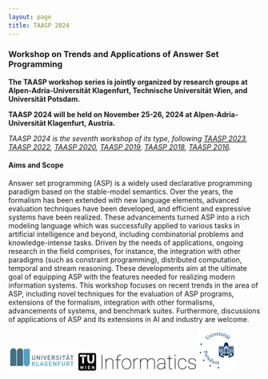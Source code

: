 ```yaml
---
layout: page
title: TAASP 2024
---
```


### Workshop on Trends and Applications of Answer Set Programming

**The TAASP workshop series is jointly organized by research groups at Alpen-Adria-Universität Klagenfurt, Technische Universität Wien, and Universität Potsdam.**

**TAASP 2024 will be held on November 25-26, 2024 at Alpen-Adria-Universität Klagenfurt, Austria.**

_TAASP 2024 is the seventh workshop of its type, following [TAASP 2023](http://www.kr.tuwien.ac.at/events/taasp23/), [TAASP 2022](http://www.kr.tuwien.ac.at/events/taasp22/), [TAASP 2020](http://www.kr.tuwien.ac.at/events/taasp20/), [TAASP 2019](http://www.kr.tuwien.ac.at/events/taasp19/), [TAASP 2018](http://www.kr.tuwien.ac.at/events/taasp18/), [TAASP 2016](http://www.kr.tuwien.ac.at/events/taasp16/)._

#### Aims and Scope
Answer set programming (ASP) is a widely used declarative programming paradigm based on the stable-model semantics. Over the years, the formalism has been extended with new language elements, advanced evaluation techniques have been developed, and efficient and expressive systems have been realized. These advancements turned ASP into a rich modeling language which was successfully applied to various tasks in artificial intelligence and beyond, including combinatorial problems and knowledge-intense tasks. Driven by the needs of applications, ongoing research in the field comprises, for instance, the integration with other paradigms (such as constraint programming), distributed computation, temporal and stream reasoning. These developments aim at the ultimate goal of equipping ASP with the features needed for realizing modern information systems. This workshop focuses on recent trends in the area of ASP, including novel techniques for the evaluation of ASP programs, extensions of the formalism, integration with other formalisms, advancements of systems, and benchmark suites. Furthermore, discussions of applications of ASP and its extensions in AI and industry are welcome.

<img src="/assets/images/aau-logo.png" height="50px" alt="Logo of the AAU Klagenfurt">
<img src="/assets/images/tuwien-informatics.png" height="35px" alt="Logo of the TU Wien">
<img src="/assets/images/potsdam_logo.jpg" height="80px"alt="Logo of the Uni Potsdam">